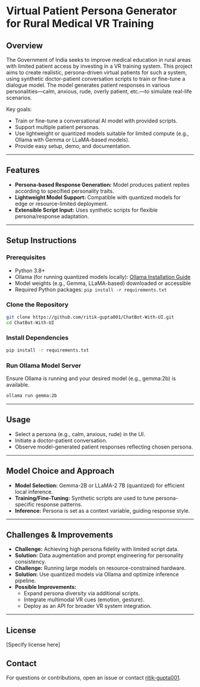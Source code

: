 # Virtual Patient Persona Generator for Rural Medical VR Training

## Overview

The Government of India seeks to improve medical education in rural areas with limited patient access by investing in a VR training system. This project aims to create realistic, persona-driven virtual patients for such a system, using synthetic doctor-patient conversation scripts to train or fine-tune a dialogue model. The model generates patient responses in various personalities—calm, anxious, rude, overly patient, etc.—to simulate real-life scenarios.

Key goals:
- Train or fine-tune a conversational AI model with provided scripts.
- Support multiple patient personas.
- Use lightweight or quantized models suitable for limited compute (e.g., Ollama with Gemma or LLaMA-based models).
- Provide easy setup, demo, and documentation.

---

## Features

- **Persona-based Response Generation:** Model produces patient replies according to specified personality traits.
- **Lightweight Model Support:** Compatible with quantized models for edge or resource-limited deployment.
- **Extensible Script Input:** Uses synthetic scripts for flexible persona/response adaptation.
  
---

## Setup Instructions

### Prerequisites

- Python 3.8+
- Ollama (for running quantized models locally): [Ollama Installation Guide](https://ollama.com/download)
- Model weights (e.g., Gemma, LLaMA-based) downloaded or accessible
- Required Python packages: `pip install -r requirements.txt`

### Clone the Repository

```bash
git clone https://github.com/ritik-gupta001/ChatBot-With-UI.git
cd ChatBot-With-UI
```

### Install Dependencies

```bash
pip install -r requirements.txt
```

### Run Ollama Model Server

Ensure Ollama is running and your desired model (e.g., gemma:2b) is available.

```bash
ollama run gemma:2b
```


---

## Usage

- Select a persona (e.g., calm, anxious, rude) in the UI.
- Initiate a doctor-patient conversation.
- Observe model-generated patient responses reflecting chosen persona.

---

## Model Choice and Approach

- **Model Selection:** Gemma-2B or LLaMA-2 7B (quantized) for efficient local inference.
- **Training/Fine-Tuning:** Synthetic scripts are used to tune persona-specific response patterns.
- **Inference:** Persona is set as a context variable, guiding response style.

---

## Challenges & Improvements

- **Challenge:** Achieving high persona fidelity with limited script data.
- **Solution:** Data augmentation and prompt engineering for personality consistency.
- **Challenge:** Running large models on resource-constrained hardware.
- **Solution:** Use quantized models via Ollama and optimize inference pipeline.
- **Possible Improvements:**
  - Expand persona diversity via additional scripts.
  - Integrate multimodal VR cues (emotion, gesture).
  - Deploy as an API for broader VR system integration.

---

## License

[Specify license here]

## Contact

For questions or contributions, open an issue or contact [ritik-gupta001](https://github.com/ritik-gupta001).
